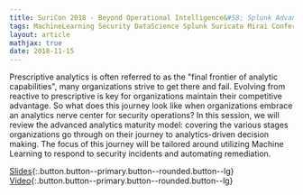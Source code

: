 ```yaml
---
title: SuriCon 2018 - Beyond Operational Intelligence&#58; Splunk Advanced Analytics
tags: MachineLearning Security DataScience Splunk Suricata Mirai Conference Video
layout: article
mathjax: true
date: 2018-11-15
---
```


Prescriptive analytics is often referred to as the "final frontier of analytic capabilities", many organizations strive to get there and fail. Evolving from reactive to prescriptive is key for organizations maintain their competitive advantage. So what does this journey look like when organizations embrace an analytics nerve center for security operations? In this session, we will review the advanced analytics maturity model: covering the various stages organizations go through on their journey to analytics-driven decision making. The focus of this journey will be tailored around utilizing Machine Learning to respond to security incidents and automating remediation.
<!--more-->


[Slides](https://tellez.sfo2.digitaloceanspaces.com/SuriCon2018_Tellez.pdf){:.button.button--primary.button--rounded.button--lg}
[Video](https://vimeo.com/310451540){:.button.button--primary.button--rounded.button--lg}
